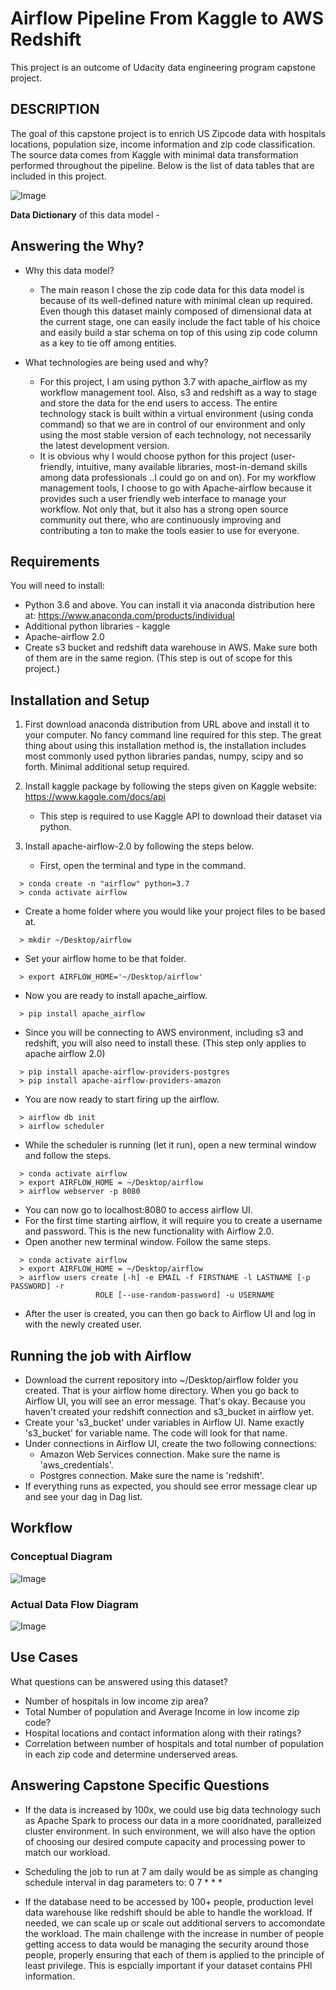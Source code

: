 # Airflow Pipeline From Kaggle to AWS Redshift

This project is an outcome of Udacity data engineering program capstone project. 

## DESCRIPTION ##

The goal of this capstone project is to enrich US Zipcode data with hospitals locations, population size, income information and zip code classification. The source data comes from Kaggle with minimal data transformation performed throughout the pipeline. Below is the list of data tables that are included in this project.

![Image](https://github.com/ZawWin/kaggle-n-redshift/blob/main/images/Zip%20Code%20ERD.jpg)

**Data Dictionary** of this data model - 

## Answering the Why? ##

* Why this data model? 
   * The main reason I chose the zip code data for this data model is because of its well-defined nature with minimal clean up required. Even though this dataset mainly composed of dimensional data at the current stage, one can easily include the fact table of his choice and easily build a star schema on top of this using zip code column as a key to tie off among entities.

* What technologies are being used and why?
    * For this project, I am using python 3.7 with apache_airflow as my workflow management tool. Also, s3 and redshift as a way to stage and store the data for the end users to access. The entire technology stack is built within a virtual environment (using conda command) so that we are in control of our environment and only using the most stable version of each technology, not necessarily the latest development version.
    * It is obvious why I would choose python for this project (user-friendly, intuitive, many available libraries, most-in-demand skills among data professionals ..I could go on and on). For my workflow management tools, I choose to go with Apache-airflow because it provides such a user friendly web interface to manage your workflow. Not only that, but it also has a strong open source community out there, who are continuously improving and contributing a ton to make the tools easier to use for everyone. 
    

## Requirements ##
You will need to install:
* Python 3.6 and above. You can install it via anaconda distribution here at: https://www.anaconda.com/products/individual
* Additional python libraries - kaggle
* Apache-airflow 2.0
* Create s3 bucket and redshift data warehouse in AWS. Make sure both of them are in the same region. (This step is out of scope for this project.)

## Installation and Setup ##
1. First download anaconda distribution from URL above and install it to your computer. No fancy command line required for this step. The great thing about using this installation method is, the installation includes most commonly used python libraries pandas, numpy, scipy and so forth. Minimal additional setup required.

2. Install kaggle package by following the steps given on Kaggle website: https://www.kaggle.com/docs/api 
   * This step is required to use Kaggle API to download their dataset via python.
   
3. Install apache-airflow-2.0 by following the steps below.
   * First, open the terminal and type in the command.
  ```
    > conda create -n "airflow" python=3.7
    > conda activate airflow
  ```
  * Create a home folder where you would like your project files to be based at.
  ```
    > mkdir ~/Desktop/airflow
  ```
  * Set your airflow home to be that folder.
  ```
    > export AIRFLOW_HOME='~/Desktop/airflow'
  ```
  * Now you are ready to install apache_airflow.
  ```
    > pip install apache_airflow
  ```
  * Since you will be connecting to AWS environment, including s3 and redshift, you will also need to install these. (This step only applies to apache airflow 2.0)
  ```
    > pip install apache-airflow-providers-postgres
    > pip install apache-airflow-providers-amazon
  ```
  * You are now ready to start firing up the airflow.
  ```
    > airflow db init
    > airflow scheduler
  ```
  * While the scheduler is running (let it run), open a new terminal window and follow the steps.
  ```
    > conda activate airflow
    > export AIRFLOW_HOME = ~/Desktop/airflow
    > airflow webserver -p 8080
  ```
  * You can now go to localhost:8080 to access airflow UI.
  * For the first time starting airflow, it will require you to create a username and password. This is the new functionality with Airflow 2.0.
  * Open another new terminal window. Follow the same steps.
  ```
    > conda activate airflow
    > export AIRFLOW_HOME = ~/Desktop/airflow
    > airflow users create [-h] -e EMAIL -f FIRSTNAME -l LASTNAME [-p PASSWORD] -r
                     ROLE [--use-random-password] -u USERNAME
   ```
   * After the user is created, you can then go back to Airflow UI and log in with the newly created user.
   
## Running the job with Airflow ##
   * Download the current repository into ~/Desktop/airflow folder you created. That is your airflow home directory. When you go back to Airflow UI, you will see an error message. That's okay. Because you haven't created your redshift connection and s3_bucket in airflow yet.
   * Create your 's3_bucket' under variables in Airflow UI. Name exactly 's3_bucket' for variable name. The code will look for that name.
   * Under connections in Airflow UI, create the two following connections:
        * Amazon Web Services connection. Make sure the name is 'aws_credentials'.
        * Postgres connection. Make sure the name is 'redshift'.
   * If everything runs as expected, you should see error message clear up and see your dag in Dag list.
    
    
## Workflow ##

### Conceptual Diagram ###

![Image](https://github.com/ZawWin/kaggle-n-redshift/blob/main/images/Conceptual%20dataflow%20diagram.png)

### Actual Data Flow Diagram ###

![Image](https://github.com/ZawWin/kaggle-n-redshift/blob/main/images/Dataflow%20Diagram.png)

## Use Cases ##

What questions can be answered using this dataset? 

- Number of hospitals in low income zip area?
- Total Number of population and Average Income in low income zip code?
- Hospital locations and contact information along with their ratings?
- Correlation between number of hospitals and total number of population in each zip code and determine underserved areas.  

## Answering Capstone Specific Questions ##

- If the data is increased by 100x, we could use big data technology such as Apache Spark to process our data in a more cooridnated, paralleized cluster environment. In such environment, we will also have the option of choosing our desired compute capacity and processing power to match our workload.

- Scheduling the job to run at 7 am daily would be as simple as changing schedule interval in dag parameters to: 0 7 * * *

- If the database need to be accessed by 100+ people, production level data warehouse like redshift should be able to handle the workload. If needed, we can scale up or scale out additional servers to accomondate the workload. The main challenge with the increase in number of people getting access to data would be managing the security around those people, properly ensuring that each of them is applied to the principle of least privilege. This is espcially important if your dataset contains PHI information.
